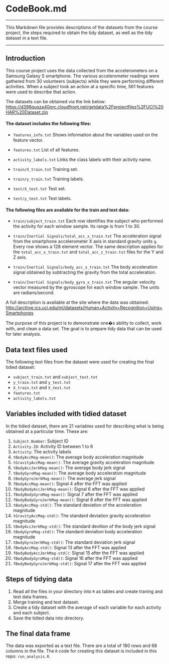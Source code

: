 # CodeBook.md

---

This Markdown file provides descriptions of the datasets from the course project, the steps required to obtain the tidy dataset, as well as the tidy dataset in a text file.

---

## Introduction

This course project uses the data collected from the accelerometers on a Samsung Galaxy S smartphone.  The various accelerometer readings were gathered from 30 volunteers (subjects) while they were performing different activities.  When a subject took an action at a specific time, 561 features were used to describe that action.

The datasets can be obtained via the link below: https://d396qusza40orc.cloudfront.net/getdata%2Fprojectfiles%2FUCI%20HAR%20Dataset.zip

#### The dataset includes the following files:

* `features_info.txt` Shows information about the variables used on the feature vector.

* `features.txt` List of all features.

* `activity_labels.txt` Links the class labels with their activity name.

* `train/X_train.txt` Training set.

* `train/y_train.txt` Training labels.

* `test/X_test.txt` Test set.

* `test/y_test.txt` Test labels.

#### The following files are available for the train and test data:

* `train/subject_train.txt` Each row identifies the subject who performed the activity for each window sample. Its range is from 1 to 30. 

* `train/Inertial Signals/total_acc_x_train.txt` The acceleration signal from the smartphone accelerometer X axis in standard gravity units `g`. Every row shows a 128 element vector. The same description applies for the `total_acc_x_train.txt` and `total_acc_z_train.txt` files for the Y and Z axis. 

* `train/Inertial Signals/body_acc_x_train.txt` The body acceleration signal obtained by subtracting the gravity from the total acceleration. 

* `train/Inertial Signals/body_gyro_x_train.txt` The angular velocity vector measured by the gyroscope for each window sample. The units are radians/second.


A full description is available at the site where the data was obtained:
http://archive.ics.uci.edu/ml/datasets/Human+Activity+Recognition+Using+Smartphones

The purpose of this project is to demonstrate one�s ability to collect, work with, and clean a data set. The goal is to prepare tidy data that can be used for later analysis.

## Data text files used

The following text files from the dataset were used for creating the final tidied dataset:

* `subject_train.txt` and `subject_test.txt`
* `y_train.txt` and `y_test.txt`
* `X_train.txt` and `X_test.txt`
* `features.txt`
* `activity_labels.txt`

## Variables included with tidied dataset

In the tidied dataset, there are 21 variables used for describing what is being obtained at a particular time.  These are:

1. `Subject.Number`: Subject ID 
2. `Activity.ID`: Activity ID between 1 to 6
3. `Activity`: The activity labels
4. `tBodyAccMag-mean()`: The average body acceleration magnitude
5. `tGravityAccMag-mean()`: The average gravity acceleration magnitude
6. `tBodyAccJerkMag-mean()`: The average body jerk signal
7. `tBodyGyroMag-mean()`: The average body acceleration magnitude
8. `tBodyGyroJerkMag-mean()`: The average jerk signal
9. `fBodyAccMag-mean()`: Signal 4 after the FFT was applied
10. `fBodyBodyAccJerkMag-mean()`: Signal 6 after the FFT was applied
11. `fBodyBodyGyroMag-mean()`: Signal 7 after the FFT was applied
12. `fBodyBodyGyroJerkMag-mean()`: Signal 8 after the FFT was applied
13. `tBodyAccMag-std()`: The standard deviation of the acceleration magnitude 
14. `tGravityAccMag-std()`: The standard deviation gravity acceleration magnitude
15. `tBodyAccJerkMag-std()`: The standard devition of the body jerk signal 
16. `tBodyGyroMag-std()`: The standard deviation body acceleration magnitude 
17. `tBodyGyroJerkMag-std()`: The standard deviation jerk signal
18. `fBodyAccMag-std()`: Signal 13 after the FFT was applied
19. `fBodyBodyAccJerkMag-std()`: Signal 15 after the FFT was applied
20. `fBodyBodyGyroMag-std()`: Signal 16 after the FFT was applied
21. `fBodyBodyGyroJerkMag-std()`: Signal 17 after the FFT was applied

## Steps of tidying data

1. Read all the files in your directory into `R` as tables and create traning and test data frames.
2. Merge training and test dataset.
3. Create a tidy dataset with the average of each variable for each activity and each subject.
4. Save the tidied data into directory.

## The final data frame

The data was exported as a text file.  There are a total of 180 rows and 68 columns in the file. The `R` code for creating this dataset is included in this repo: `run_analysis.R`.
